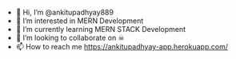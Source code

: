 - 👋 Hi, I’m @ankitupadhyay889
- 👀 I’m interested in MERN Development
- 🌱 I’m currently learning MERN STACK Development
- 💞️ I’m looking to collaborate on ☠
- 📫 How to reach me https://ankitupadhyay-app.herokuapp.com/

<!---
ankitupadhyay889/ankitupadhyay889 is a ✨ special ✨ repository because its `README.md` (this file) appears on your GitHub profile.
You can click the Preview link to take a look at your changes.
--->
